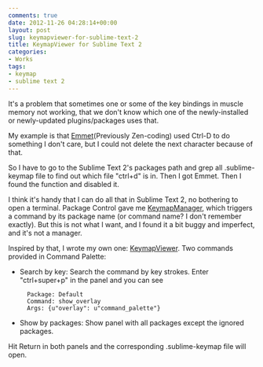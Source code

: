 ```yaml
---
comments: true
date: 2012-11-26 04:28:14+00:00
layout: post
slug: keymapviewer-for-sublime-text-2
title: KeymapViewer for Sublime Text 2
categories:
- Works
tags:
- keymap
- sublime text 2
---
```


It's a problem that sometimes one or some of the key bindings in muscle memory not working, that we don't know which one of the newly-installed or newly-updated plugins/packages uses that.

My example is that [Emmet](https://github.com/sergeche/emmet-sublime)(Previously Zen-coding) used Ctrl-D to do something I don't care, but I could not delete the next character because of that.

So I have to go to the Sublime Text 2's packages path and grep all .sublime-keymap file to find out which file "ctrl+d" is in. Then I got Emmet. Then I found the function and disabled it.

I think it's handy that I can do all that in Sublime Text 2, no bothering to open a terminal. Package Control gave me [KeymapManager](https://github.com/welefen/KeymapManager), which triggers a command by its package name (or command name? I don't remember exactly). But this is not what I want, and I found it a bit buggy and imperfect, and it's not a manager.

Inspired by that, I wrote my own one: [KeymapViewer](https://github.com/wwwjfy/KeymapViewer).
Two commands provided in Command Palette:

- Search by key: Search the command by key strokes. Enter "ctrl+super+p" in the panel and you can see

		Package: Default
		Command: show_overlay
		Args: {u"overlay": u"command_palette"}

- Show by packages: Show panel with all packages except the ignored packages.

Hit Return in both panels and the corresponding .sublime-keymap file will open.
